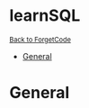 # learnSQL

<sub>[Back to ForgetCode](../README.md)</sub>

<!-- MarkdownTOC autolink="true" bracket="round" indent="    "-->

- [General](#general)

<!-- /MarkdownTOC -->

# General